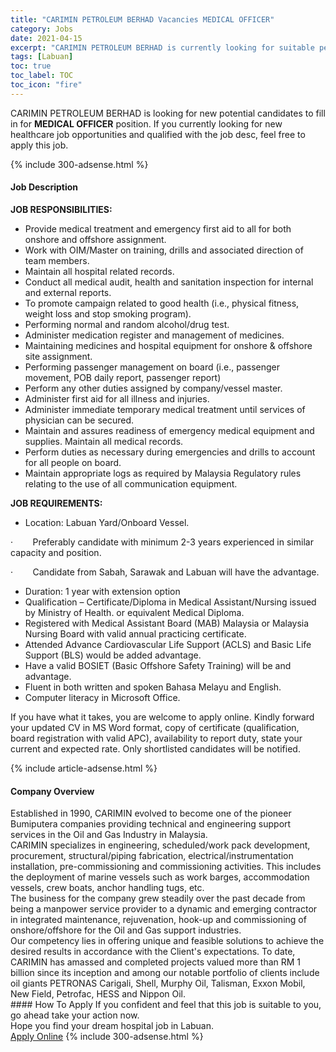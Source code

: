 ```yaml
---
title: "CARIMIN PETROLEUM BERHAD Vacancies MEDICAL OFFICER" 
category: Jobs 
date: 2021-04-15 
excerpt: "CARIMIN PETROLEUM BERHAD is currently looking for suitable person to fill in the MEDICAL OFFICER which positioned at Labuan" 
tags: [Labuan] 
toc: true 
toc_label: TOC 
toc_icon: "fire" 
--- 
```


<p>CARIMIN PETROLEUM BERHAD is looking for new potential candidates to fill in for <b>MEDICAL OFFICER</b> position. If you currently looking for new healthcare job opportunities and qualified with the job desc, feel free to apply this job.
</p>{% include 300-adsense.html %} 
<div><div><h4>Job Description</h4></div><div><div><span><div><p><strong>JOB RESPONSIBILITIES:</strong></p><ul><li>Provide medical treatment and emergency first aid to all for both onshore and offshore assignment.</li><li>Work with OIM/Master on training, drills and associated direction of team members.</li><li>Maintain all hospital related records.</li><li>Conduct all medical audit, health and sanitation inspection for internal and external reports.</li><li>To promote campaign related to good health (i.e., physical fitness, weight loss and stop smoking program).</li><li>Performing normal and random alcohol/drug test.</li><li>Administer medication register and management of medicines.</li><li>Maintaining medicines and hospital equipment for onshore &amp; offshore site assignment.</li><li>Performing passenger management on board (i.e., passenger movement, POB daily report, passenger report)</li><li>Perform any other duties assigned by company/vessel master.</li><li>Administer first aid for all illness and injuries.</li><li>Administer immediate temporary medical treatment until services of physician can be secured.</li><li>Maintain and assures readiness of emergency medical equipment and supplies. Maintain all medical records.</li><li>Perform duties as necessary during emergencies and drills to account for all people on board.</li><li>Maintain appropriate logs as required by Malaysia Regulatory rules relating to the use of all communication equipment.</li></ul><p><strong>JOB REQUIREMENTS:</strong></p><ul><li>Location: Labuan Yard/Onboard Vessel.</li></ul><p>&#183;&#160;&#160;&#160;&#160;&#160;&#160;&#160;&#160;Preferably candidate with minimum 2-3 years experienced in similar capacity and position.</p><p>&#183;&#160;&#160;&#160;&#160;&#160;&#160;&#160;&#160;Candidate from Sabah, Sarawak and Labuan will have the advantage.</p><ul><li>Duration: 1 year with extension option</li><li>Qualification &#8211; Certificate/Diploma in Medical Assistant/Nursing issued by Ministry of Health. or equivalent Medical Diploma.</li><li>Registered with Medical Assistant Board (MAB) Malaysia or Malaysia Nursing Board with valid annual practicing certificate.</li><li>Attended Advance Cardiovascular Life Support (ACLS) and Basic Life Support (BLS) would be added advantage.</li><li>Have a valid BOSIET (Basic Offshore Safety Training) will be and advantage.</li><li>Fluent in both written and spoken Bahasa Melayu and English.</li><li>Computer literacy in Microsoft Office.</li></ul><p>If you have what it takes, you are welcome to apply online. Kindly forward your updated CV in MS Word format, copy of certificate (qualification, board registration with valid APC), availability to report duty, state your current and expected rate. Only shortlisted candidates will be notified.</p></div></span></div></div></div> 
{% include article-adsense.html %} 
<div><div><h4>Company Overview</h4></div><div><div><span><div><div>
<div>Established in 1990, CARIMIN evolved to become one of the pioneer Bumiputera companies providing technical and engineering support services in the Oil and Gas Industry in Malaysia.</div>
<div>CARIMIN specializes in engineering, scheduled/work pack development, procurement, structural/piping fabrication, electrical/instrumentation installation, pre-commissioning and commissioning activities. This includes the deployment of marine vessels such as work barges, accommodation vessels, crew boats, anchor handling tugs, etc.</div>
<div>The business for the company grew steadily over the past decade from being a manpower service provider to a dynamic and emerging contractor in integrated maintenance, rejuvenation, hook-up and commissioning of onshore/offshore for the Oil and Gas support industries.</div>
<div>Our competency lies in offering unique and feasible solutions to achieve the desired results in accordance with the Client's expectations. To date, CARIMIN has amassed and completed projects valued more than RM 1 billion since its inception and among our notable portfolio of clients include oil giants PETRONAS Carigali, Shell, Murphy Oil, Talisman, Exxon Mobil, New Field, Petrofac, HESS and Nippon Oil.</div>
</div></div></span></div></div></div> 
#### How To Apply 
If you confident and feel that this job is suitable to you, go ahead take your action now. <br/> 
Hope you find your dream hospital job in Labuan. <br/> 
<a href="https://www.jobstreet.com.my/en/job/medical-officer-4538578?jobId=jobstreet-my-job-4538578" class="btn btn--warning" target="_blank" rel="nofollow noopenner">Apply Online</a> 
{% include 300-adsense.html %} 